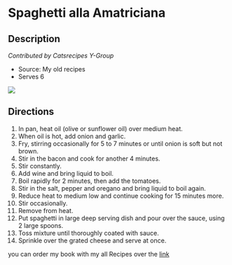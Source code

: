 # **Spaghetti alla Amatriciana**

## Description
_Contributed by Catsrecipes Y-Group_

- Source: My old recipes
- Serves 6 

![](https://static.wikia.nocookie.net/recipes/images/1/1d/Spaghettiamatriciana.jpg/revision/latest/scale-to-width-down/300?cb=20150922183313)


## Directions
1. In pan, heat oil (olive or sunflower oil) over medium heat.
2. When oil is hot, add onion and garlic.
3. Fry, stirring occasionally for 5 to 7 minutes or until onion is soft but not brown.
4. Stir in the bacon and cook for another 4 minutes.
5. Stir constantly.
6. Add wine and bring liquid to boil.
7. Boil rapidly for 2 minutes, then add the tomatoes.
8. Stir in the salt, pepper and oregano and bring liquid to boil again.
9. Reduce heat to medium low and continue cooking for 15 minutes more.
10. Stir occasionally.
11. Remove from heat.
12. Put spaghetti in large deep serving dish and pour over the sauce, using 2 large spoons.
13. Toss mixture until thoroughly coated with sauce.
14. Sprinkle over the grated cheese and serve at once.

you can order my book with my all Recipes over the [link](http://omar.com)
